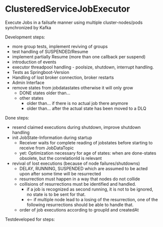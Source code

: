 # ClusteredServiceJobExecutor
Execute Jobs in a failsafe manner using multiple cluster-nodes/pods synchronized by Kafka

Development steps:




* more group tests, implement reviving of groups
* test handling of SUSPENDED/Resume
* implement partially Resume (more than one callback per suspend)
* introduction of events
* executor threadpool handling - poolsize, shutdown, interrupt handling.
* Tests as Springboot-Version
* Handling of lost broker connection, broker restarts
* Admin Interface
* remove states from jobdatastates otherwise it will only grow
  * DONE states older than...
  * other states 
    * older than... if there is no actual job there anymore
    * older than... after the actual state has been moved to a DLQ


Done steps:
* resend claimed executions during shutdown, improve shutdown handling
* init JobState-Information during startup
  * Receiver waits for complete reading of jobstates before starting to receive from JobDataTopic
  * yet: Optimization necessary for age of states: when are done-states obsolete, but the correlationId is relevant
* revival of lost executions (because of node failures/shutdowns)
  * DELAY, RUNNING, SUSPENDED which are assumed to be acted upon after some time will be resurrected
  * resurrection must happen in a way that nodes do not collide
  * collisions of resurrections must be identified and handled.
    * if a job is recognized as second running, it is not to be ignored, no state is to be sent for that.
    * <-- if multiple node lead to a losing of the resurrection, one of the following resurrections should be able to handle that.
  * order of job executions according to groupId and createdAt

Testdeveloped for steps:
